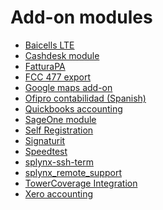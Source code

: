Add-on modules
=================

* [Baicells LTE](addons_modules/baicells/baicells.md)
* [Cashdesk module](addons_modules/cashdesk/cashdesk.md)
* [FatturaPA](addons_modules/FatturaPA/FatturaPA.md)
* [FCC 477 export](addons_modules/fcc_export/fcc_export.md)
* [Google maps add-on](addons_modules/google_maps/google_maps.md)
* [Ofipro contabilidad (Spanish)](addons_modules/ofipro/ofipro.md)
* [Quickbooks accounting](addons_modules/quickbooks/quickbooks.md)
* [SageOne module](addons_modules/sageone/sageone.md)
* [Self Registration](addons_modules/self_registration/self_registration.md)
* [Signaturit](addons_modules/signaturit/signaturit.md)
* [Speedtest](addons_modules/speedtest/speedtest.md)
* [splynx-ssh-term](addons_modules/splynx-ssh-term/splynx-ssh-term.md)
* [splynx_remote_support](addons_modules/splynx_remote_support/splynx_remote_support.md)
* [TowerCoverage Integration](addons_modules/towercoverage/towercoverage.md)
* [Xero accounting](addons_modules/xero/xero.md)
